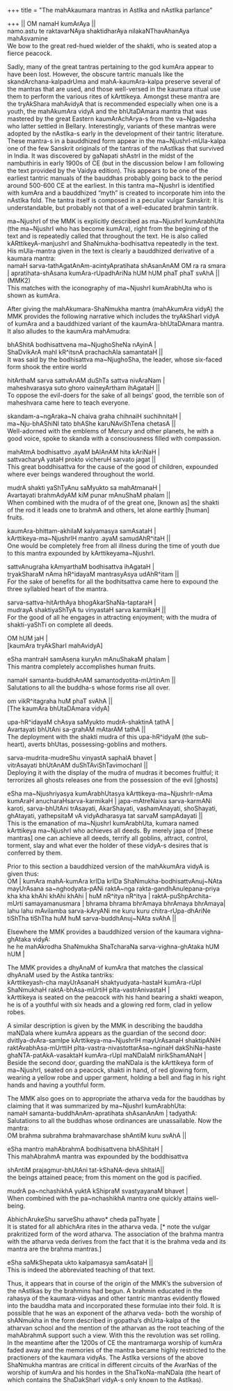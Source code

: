 +++
title = "The mahAkaumara mantras in AstIka and nAstIka parlance"

+++
|| OM namaH kumArAya ||  
namo.astu te raktavarNAya shaktidharAya nilakaNThavAhanAya mahAsvamine  
We bow to the great red-hued wielder of the shakti, who is seated atop a
fierce peacock.

Sadly, many of the great tantras pertaining to the god kumAra appear to
have been lost. However, the obscure tantric manuals like the
skandArchana-kalpadrUma and mahA-kaumAra-kalpa preserve several of the
mantras that are used, and those well-versed in the kaumara ritual use
them to perform the various rites of kArttikeya. Amongst these mantra
are the tryAkShara mahAvidyA that is recommended especially when one is
a youth, the mahAkumAra vidyA and the bhUtaDAmara mantra that was
mastered by the great Eastern kaumArAchArya-s from the va\~Ngadesha who
latter settled in Bellary. Interestingly, variants of these mantras were
adopted by the nAstIka-s early in the development of their tantric
literature. These mantra-s in a bauddhized form appear in the
ma\~NjushrI-mUla-kalpa one of the few Sanskrit originals of the tantras
of the nAstIkas that survived in India. It was discovered by gaNapati
shAstrI in the midst of the nambuthiris in early 1900s of CE (but in the
discussion below I am following the text provided by the Vaidya
edition). This appears to be one of the earliest tantric manuals of the
bauddhas probably going back to the period around 500-600 CE at the
earliest. In this tantra ma\~NjushrI is identified with kumAra and a
bauddhized “myth” is created to incorporate him into the nAstIka fold.
The tantra itself is composed in a peculiar vulgar Sanskrit: It is
understandable, but probably not that of a well-educated brahmin
tantrik.

ma\~NjushrI of the MMK is explicitly described as ma\~NjushrI
kumArabhUta (the ma\~NjushrI who has become kumAra), right from the
begining of the text and is repeatedly called that throughout the text.
He is also called kARttikeyA-manjushrI and ShaNmukha-bodhisattva
repeatedly in the text. His mUla-mantra given in the text is clearly a
bauddhized derivative of a kaumara mantra:  
namaH sarva-tathAgatAnAm-acintyApratihata shAsanAnAM OM ra ra smara |
apratihata-shAsana kumAra-rUpadhAriNa hUM hUM phaT phaT svAhA ||
(MMK2)  
This matches with the iconography of ma\~NjushrI kumArabhUta who is
shown as kumAra.

After giving the mahAkumara-ShaNmukha mantra (mahAkumAra vidyA) the MMK
provides the following narrative which includes the tryAkSharI vidyA of
kumAra and a bauddhized variant of the kaumAra-bhUtaDAmara mantra. It
also alludes to the kaumAra mahAmudra:

bhAShitA bodhisattvena ma\~NjughoSheNa nAyinA |  
ShaDvikArA mahI kR^itsnA prachachAla samantataH ||  
It was said by the bodhisattva ma\~NjughoSha, the leader, whose
six-faced form shook the entire world

hitArthaM sarva sattvAnAM duShTa sattva nivAraNam |  
maheshvarasya suto ghoro vaineyArtham ihAgataH ||  
To oppose the evil-doers for the sake of all beings’ good, the terrible
son of maheshvara came here to teach everyone.

skandam-a\~ngAraka\~N chaiva graha chihnaiH suchihnitaH |  
ma\~Nju-bhAShiNI tato bhAShe karuNAviShTena chetasA ||  
Well-adorned with the emblems of Mercury and other planets, he with a
good voice, spoke to skanda with a consciousness filled with compassion.

mahAtmA bodhisattvo .ayaM bAlAnAM hita kAriNaH |  
sattvacharyA yataH prokto vicheruH sarvato jagat ||  
This great boddhisattva for the cause of the good of children, expounded
where ever beings wandered throughout the world.

mudrA shakti yaShTyAnu saMyukto sa mahAtmanaH |  
Avartayati brahmAdyAM kiM punar mAnuShaM phalam ||  
When combined with the mudra of of the great one, \[known as\] the
shakti of the rod it leads one to brahmA and others, let alone earthly
\[human\] fruits.

kaumAra-bhittam-akhilaM kalyamasya samAsataH |  
kArttikeya-ma\~NjushrIH mantro .ayaM samudAhR^itaH ||  
One would be completely free from all illness during the time of youth
due to this mantra expounded by kArttikeyama\~NjushrI.

sattvAnugraha kAmyarthaM bodhisattva ihAgataH |  
tryakSharaM nAma hR^idayaM mantrasyAsya udAhR^itam ||  
For the sake of benefits for all the bodhitsattva came here to expound
the three syllabled heart of the mantra.

sarva-sattva-hitArthAya bhogAkarShaNa-taptaraH |  
mudrayA shaktiyaShTyA tu vinyastaH sarva karmikaH ||  
For the good of all he engages in attracting enjoyment; with the mudra
of shakti-yaShTi on complete all deeds.

OM hUM jaH |  
\[kaumAra tryAkSharI mahAvidyA\]

eSha mantraH samAsena kuryAn mAnuShakaM phalam |  
This mantra completely accomplishes human fruits.

namaH samanta-buddhAnAM samantodyotita-mUrtinAm ||  
Salutations to all the buddha-s whose forms rise all over.

om vikR^itagraha huM phaT svAhA ||  
\[The kaumAra bhUtaDAmara vidyA\]

upa-hR^idayaM chAsya saMyukto mudrA-shaktinA tathA |  
Avartayati bhUtAni sa-grahAM mAtarAM tathA ||  
The deployment with the shakti mudra of this upa-hR^idyaM (the
sub-heart), averts bhUtas, possessing-goblins and mothers.

sarva-mudrita-mudreShu vinyastA saphalA bhavet |  
vitrAsayati bhUtAnAM duShTAviShTavimochanI ||  
Deploying it with the display of the mudra of mudras it becomes
fruitful; it terrorizes all ghosts releases one from the possession of
the evil \[ghosts\]

eSha ma\~Njushriyasya kumArabhUtasya kArttikeya-ma\~NjushrIr-nAma
kumAraH anucharaHsarva-karmikaH | japa-mAtreNaiva sarva-karmANi karoti,
sarva-bhUtAni trAsayati, AkarShayati, vashamAnayati, shoShayati,
ghAtayati, yathepsitaM vA vidyAdharasya tat sarvaM sampAdayati ||  
This is the emanation of ma\~NjushrI kumArabhUta, kumara named
kArttikeya ma\~NjushrI who achieves all deeds. By merely japa of \[these
mantras\] one can achieve all deeds, terrify all goblins, attract,
control, torment, slay and what ever the holder of these vidyA-s desires
that is conferred by them.

Prior to this section a bauddhized version of the mahAkumAra vidyA is
given thus:  
OM | kumAra mahA-kumAra krIDa krIDa ShaNmukha-bodhisattvAnuj\~NAta
mayUrAsana sa\~nghodyata-pANi raktA\~nga rakta-gandhAnulepana-priya kha
kha khAhi khAhi khAhi | huM nR^itya nR^itya | raktA-puShpArchita-mUrti
samayamanusmara | bhrama bhrama bhrAmaya bhrAmaya bhrAmaya| lahu lahu
mAvilamba sarva-kAryANi me kuru kuru chitra-rUpa-dhAriNe tiShTha tiShTha
huM huM sarva-buddhAnuj\~NAta svAhA ||

Elsewhere the MMK provides a bauddhized version of the kaumara
vighna-ghAtaka vidyA:  
he he mahAkrodha ShaNmukha ShaTcharaNa sarva-vighna-ghAtaka hUM hUM |

The MMK provides a dhyAnaM of kumAra that matches the classical dhyAnaM
used by the Astika tantriks:  
kArttikeyash-cha mayUrAsanaH shaktyudyata-hastaH kumAra-rUpI ShaNmukhaH
raktA-bhAsa-mUrtiH pIta-vastrAnivastaH |  
kArttikeya is seated on the peacock with his hand bearing a shakti
weapon, he is of a youthful with six heads and a glowing red form, clad
in yellow robes.

A similar description is given by the MMK in describing the bauddha
maNDala where kumAra appears as the guardian of the second door:  
dvitIya-dvAra-samIpe kArttikeya-ma\~NjushrIH mayUrAsanaH shaktipANiH
raktAvabhAsa-mUrttiH pIta-vastra-nivastottarAsa\~nginaH dakShiNa-haste
ghaNTA-patAkA-vasaktaH kumAra-rUpI maNDalaM nirIkShamANaH |  
Beside the second door, guarding the maNDala is the kArttikeya form of
ma\~NjushrI, seated on a peacock, shakti in hand, of red glowing form,
wearing a yellow robe and upper garment, holding a bell and flag in his
right hands and having a youthful form.

The MMK also goes on to appropriate the atharva veda for the bauddhas by
claiming that it was summarized by ma\~NjushrI kumArabhUta:  
namaH samanta-buddhAnAm-apratihata shAsanAnAm | tadyathA:  
Salutations to all the buddhas whose ordinances are unassailable. Now
the mantra:  
OM brahma subrahma brahmavarchase shAntiM kuru svAhA ||

eSha mantro mahAbrahmA bodhisattvena bhAShitaH |  
This mahAbrahmA mantra was expounded by the boddhisattva

shAntiM prajagmur-bhUtAni tat-kShaNA-deva shItalA||  
the beings attained peace; from this moment on the god is pacified.

mudrA pa\~nchashikhA yuktA kShipraM svastyayanaM bhavet |  
When combined with the pa\~nchashikhA mantra one quickly attains
well-being.

AbhichArukeShu sarveShu athavo\* cheda paThyate |  
It is stated for all abhichAra rites in the atharva veda. \[\* note the
vulgar prakritized form of the word atharva. The association of the
brahma mantra with the atharva veda derives from the fact that it is the
brahma veda and its mantra are the brahma mantras.\]

eSha saMkShepata ukto kalpamasya samAsataH ||  
This is indeed the abbreviated teaching of that text.

Thus, it appears that in course of the origin of the MMK’s the
subversion of the nAstIkas by the brahmins had begun. A brahmin educated
in the rahasya of the kaumara-vidyas and other tantric mantras evidently
flowed into the bauddha mata and incorporated these formulae into their
fold. It is possible that he was an exponent of the atharva veda- both
the worship of shANmukha in the form described in gopatha’s dhUrta-kalpa
of the atharvan school and the mention of the atharvan as the root
teaching of the mahAbrahmA support such a view. With this the revolution
was set rolling. In the meantime after the 1200s of CE the mantramarga
worship of kumAra faded away and the memories of the mantra became
highly restricted to the practioners of the kaumara vidyAs. The AstIka
versions of the above ShaNmukha mantras are critical in different
circuits of the AvarNas of the worship of kumAra and his hordes in the
ShaTkoNa-maNDala (the heart of which contains the ShaDakSharI vidyA-s
only known to the AstIkas).
